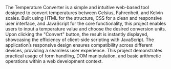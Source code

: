 The Temperature Converter is a simple and intuitive web-based tool designed to convert temperatures between Celsius, Fahrenheit, and Kelvin scales. Built using HTML for the structure, CSS for a clean and responsive user interface, and JavaScript for the core functionality, this project enables users to input a temperature value and choose the desired conversion units. Upon clicking the "Convert" button, the result is instantly displayed, showcasing the efficiency of client-side scripting with JavaScript. The application’s responsive design ensures compatibility across different devices, providing a seamless user experience. This project demonstrates practical usage of form handling, DOM manipulation, and basic arithmetic operations within a web development context.
